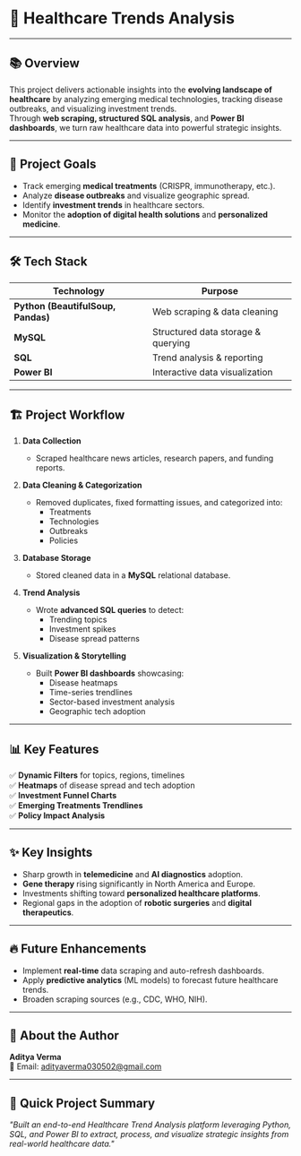 # 🏥 Healthcare Trends Analysis

---

## 📚 Overview
This project delivers actionable insights into the **evolving landscape of healthcare** by analyzing emerging medical technologies, tracking disease outbreaks, and visualizing investment trends.  
Through **web scraping, structured SQL analysis**, and **Power BI dashboards**, we turn raw healthcare data into powerful strategic insights.

---

## 🎯 Project Goals
- Track emerging **medical treatments** (CRISPR, immunotherapy, etc.).
- Analyze **disease outbreaks** and visualize geographic spread.
- Identify **investment trends** in healthcare sectors.
- Monitor the **adoption of digital health solutions** and **personalized medicine**.

---

## 🛠️ Tech Stack
| Technology | Purpose |
|------------|---------|
| **Python (BeautifulSoup, Pandas)** | Web scraping & data cleaning |
| **MySQL** | Structured data storage & querying |
| **SQL** | Trend analysis & reporting |
| **Power BI** | Interactive data visualization |

---

## 🏗️ Project Workflow

1. **Data Collection**  
   - Scraped healthcare news articles, research papers, and funding reports.

2. **Data Cleaning & Categorization**  
   - Removed duplicates, fixed formatting issues, and categorized into:
     - Treatments
     - Technologies
     - Outbreaks
     - Policies

3. **Database Storage**  
   - Stored cleaned data in a **MySQL** relational database.

4. **Trend Analysis**  
   - Wrote **advanced SQL queries** to detect:
     - Trending topics
     - Investment spikes
     - Disease spread patterns

5. **Visualization & Storytelling**  
   - Built **Power BI dashboards** showcasing:
     - Disease heatmaps
     - Time-series trendlines
     - Sector-based investment analysis
     - Geographic tech adoption

---

## 📊 Key Features

✅ **Dynamic Filters** for topics, regions, timelines  
✅ **Heatmaps** of disease spread and tech adoption  
✅ **Investment Funnel Charts**  
✅ **Emerging Treatments Trendlines**  
✅ **Policy Impact Analysis**

---

## ✨ Key Insights
- Sharp growth in **telemedicine** and **AI diagnostics** adoption.
- **Gene therapy** rising significantly in North America and Europe.
- Investments shifting toward **personalized healthcare platforms**.
- Regional gaps in the adoption of **robotic surgeries** and **digital therapeutics**.

---

## 🔥 Future Enhancements
- Implement **real-time** data scraping and auto-refresh dashboards.
- Apply **predictive analytics** (ML models) to forecast future healthcare trends.
- Broaden scraping sources (e.g., CDC, WHO, NIH).

---

## 👤 About the Author

**Aditya Verma**  
📧 Email: [adityaverma030502@gmail.com](mailto:adityaverma030502@gmail.com)  

---

## 🚀 Quick Project Summary
*"Built an end-to-end Healthcare Trend Analysis platform leveraging Python, SQL, and Power BI to extract, process, and visualize strategic insights from real-world healthcare data."*
